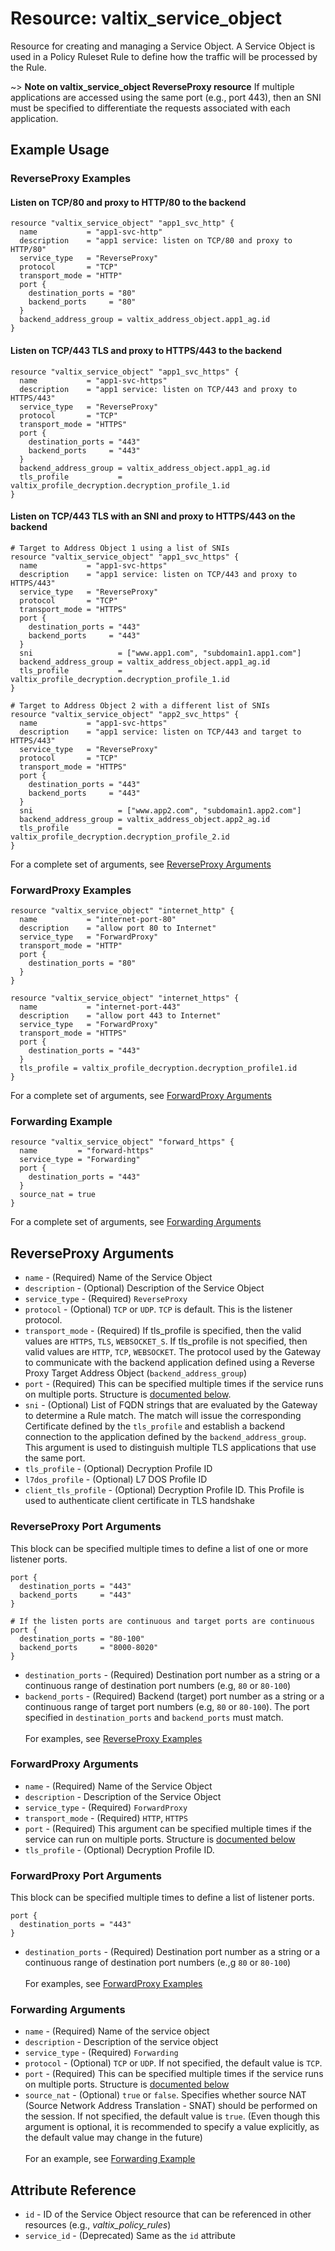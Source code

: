 # Resource: valtix_service_object
Resource for creating and managing a Service Object.  A Service Object is used in a Policy Ruleset Rule to define how the traffic will be processed by the Rule.

~> **Note on valtix_service_object ReverseProxy resource**
If multiple applications are accessed using the same port (e.g., port 443), then an SNI must be specified to differentiate the requests associated with each application.

## Example Usage

### ReverseProxy Examples
#### Listen on TCP/80 and proxy to HTTP/80 to the backend
```hcl
resource "valtix_service_object" "app1_svc_http" {
  name           = "app1-svc-http"
  description    = "app1 service: listen on TCP/80 and proxy to HTTP/80"
  service_type   = "ReverseProxy"
  protocol       = "TCP"
  transport_mode = "HTTP"
  port {
    destination_ports = "80"
    backend_ports     = "80"
  }
  backend_address_group = valtix_address_object.app1_ag.id
}
```

#### Listen on TCP/443 TLS and proxy to HTTPS/443 to the backend
```hcl
resource "valtix_service_object" "app1_svc_https" {
  name           = "app1-svc-https"
  description    = "app1 service: listen on TCP/443 and proxy to HTTPS/443"
  service_type   = "ReverseProxy"
  protocol       = "TCP"
  transport_mode = "HTTPS"
  port {
    destination_ports = "443"
    backend_ports     = "443"
  }
  backend_address_group = valtix_address_object.app1_ag.id
  tls_profile           = valtix_profile_decryption.decryption_profile_1.id
}
```

#### Listen on TCP/443 TLS with an SNI and proxy to HTTPS/443 on the backend
```hcl
# Target to Address Object 1 using a list of SNIs
resource "valtix_service_object" "app1_svc_https" {
  name           = "app1-svc-https"
  description    = "app1 service: listen on TCP/443 and proxy to HTTPS/443"
  service_type   = "ReverseProxy"
  protocol       = "TCP"
  transport_mode = "HTTPS"
  port {
    destination_ports = "443"
    backend_ports     = "443"
  }
  sni                   = ["www.app1.com", "subdomain1.app1.com"]
  backend_address_group = valtix_address_object.app1_ag.id
  tls_profile           = valtix_profile_decryption.decryption_profile_1.id
}

# Target to Address Object 2 with a different list of SNIs
resource "valtix_service_object" "app2_svc_https" {
  name           = "app1-svc-https"
  description    = "app1 service: listen on TCP/443 and target to HTTPS/443"
  service_type   = "ReverseProxy"
  protocol       = "TCP"
  transport_mode = "HTTPS"
  port {
    destination_ports = "443"
    backend_ports     = "443"
  }
  sni                   = ["www.app2.com", "subdomain1.app2.com"]
  backend_address_group = valtix_address_object.app2_ag.id
  tls_profile           = valtix_profile_decryption.decryption_profile_2.id
}
```
For a complete set of arguments, see [ReverseProxy Arguments](#reverseproxy-arguments)

### ForwardProxy Examples
```hcl
resource "valtix_service_object" "internet_http" {
  name           = "internet-port-80"
  description    = "allow port 80 to Internet"
  service_type   = "ForwardProxy"
  transport_mode = "HTTP"
  port {
    destination_ports = "80"
  }
}

resource "valtix_service_object" "internet_https" {
  name           = "internet-port-443"
  description    = "allow port 443 to Internet"
  service_type   = "ForwardProxy"
  transport_mode = "HTTPS"
  port {
    destination_ports = "443"
  }
  tls_profile = valtix_profile_decryption.decryption_profile1.id
}
```

For a complete set of arguments, see [ForwardProxy Arguments](#forwardproxy-arguments)

### Forwarding Example
```hcl
resource "valtix_service_object" "forward_https" {
  name         = "forward-https"
  service_type = "Forwarding"
  port {
    destination_ports = "443"
  }
  source_nat = true
}
```

For a complete set of arguments, see [Forwarding Arguments](#forwarding-arguments)

## ReverseProxy Arguments
* `name` - (Required) Name of the Service Object
* `description` - (Optional) Description of the Service Object
* `service_type` - (Required) `ReverseProxy`
* `protocol` - (Optional) `TCP` or `UDP`. `TCP` is default. This is the listener protocol.
* `transport_mode` - (Required) If tls_profile is specified, then the valid values are `HTTPS`, `TLS`, `WEBSOCKET_S`. If tls_profile is not specified, then valid values are `HTTP`, `TCP`, `WEBSOCKET`. The protocol used by the Gateway to communicate with the backend application defined using a Reverse Proxy Target Address Object (`backend_address_group`)
* `port` - (Required) This can be specified multiple times if the service runs on multiple ports. Structure is [documented below](#reverseproxy-port).
* `sni` - (Optional) List of FQDN strings that are evaluated by the Gateway to determine a Rule match.  The match will issue the corresponding Certificate defined by the `tls_profile` and establish a backend connection to the application defined by the `backend_address_group`. This argument is used to distinguish multiple TLS applications that use the same port.
* `tls_profile` - (Optional) Decryption Profile ID
* `l7dos_profile` - (Optional) L7 DOS Profile ID
* `client_tls_profile` - (Optional) Decryption Profile ID. This Profile is used to authenticate client certificate in TLS handshake

### ReverseProxy Port Arguments
This block can be specified multiple times to define a list of one or more listener ports.
```hcl
port {
  destination_ports = "443"
  backend_ports     = "443"
}

# If the listen ports are continuous and target ports are continuous
port {
  destination_ports = "80-100"
  backend_ports     = "8000-8020"
}
```
* `destination_ports` - (Required) Destination port number as a string or a continuous range of destination port numbers (e.g, `80` or `80-100`)
* `backend_ports` - (Required) Backend (target) port number as a string or a continuous range of target port numbers (e.g, `80` or `80-100`). The port specified in `destination_ports` and `backend_ports` must match.
<br><br>For examples, see [ReverseProxy Examples](#reverseproxy-examples)

### ForwardProxy Arguments
* `name` - (Required) Name of the Service Object
* `description` - Description of the Service Object
* `service_type` - (Required) `ForwardProxy`
* `transport_mode` - (Required) `HTTP`, `HTTPS`
* `port` - (Required) This argument can be specified multiple times if the service can run on multiple ports. Structure is [documented below](#forwardproxy-port)
* `tls_profile` - (Optional) Decryption Profile ID.

### ForwardProxy Port Arguments
This block can be specified multiple times to define a list of listener ports.
```hcl
port {
  destination_ports = "443"
}
```
* `destination_ports` - (Required) Destination port number as a string or a continuous range of destination port numbers (e.,g `80` or `80-100`)
<br><br>For examples, see [ForwardProxy Examples](#forwardproxy-examples)

### Forwarding Arguments
* `name` - (Required) Name of the service object
* `description` - Description of the service object
* `service_type` - (Required) `Forwarding`
* `protocol` - (Optional) `TCP` or `UDP`. If not specified, the default value is `TCP`.
* `port` - (Required) This can be specified multiple times if the service runs on multiple ports. Structure is [documented below](#forwardproxy-port)
* `source_nat` - (Optional) `true` or `false`. Specifies whether source NAT (Source Network Address Translation - SNAT) should be performed on the session.  If not specified, the default value is `true`. (Even though this argument is optional, it is recommended to specify a value explicitly, as the default value may change in the future)
<br><br>For an example, see [Forwarding Example](#forwarding-example)

## Attribute Reference
* `id` - ID of the Service Object resource that can be referenced in other resources (e.g., *valtix_policy_rules*)
* `service_id` - (Deprecated) Same as the `id` attribute